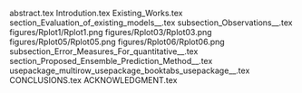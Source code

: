 abstract.tex
Introdution.tex
Existing_Works.tex
section_Evaluation_of_existing_models__.tex
subsection_Observations__.tex
figures/Rplot1/Rplot1.png
figures/Rplot03/Rplot03.png
figures/Rplot05/Rplot05.png
figures/Rplot06/Rplot06.png
subsection_Error_Measures_For_quantitative__.tex
section_Proposed_Ensemble_Prediction_Method__.tex
usepackage_multirow_usepackage_booktabs_usepackage__.tex
CONCLUSIONS.tex
ACKNOWLEDGMENT.tex
